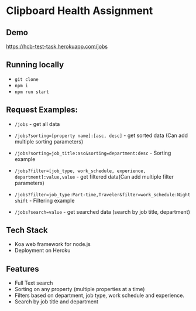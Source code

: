 # Clipboard Health Assignment

## Demo
https://hcb-test-task.herokuapp.com/jobs 


## Running locally
- `git clone`
- `npm i`
- `npm run start`

## Request Examples: 
- `/jobs` - get all data
- `/jobs?sorting=[property name]:[asc, desc]` - get sorted data (Can add multiple sorting parameters)
- `/jobs?sorting=job_title:asc&sorting=department:desc` - Sorting example

- `/jobs?filter=[job_type, work_schedule, experience, department]:value,value` - get filtered data(Can add multiple filter parameters)
- `/jobs?filter=job_type:Part-time,Traveler&filter=work_schedule:Night shift` - Filtering example

- `/jobs?search=value` - get searched data (search by job title, department)


## Tech Stack
- Koa web framework for node.js
- Deployment on Heroku

## Features 
- Full Text search
- Sorting on any property (multiple properties at a time)
- Filters based on department, job type, work schedule and experience.
- Search by job title and department
